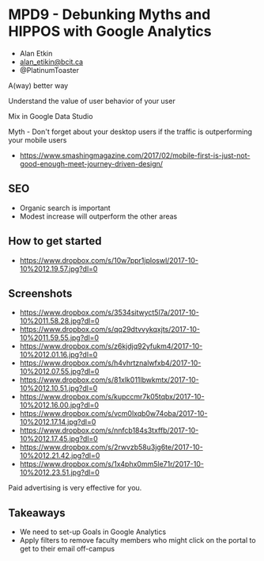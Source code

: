 # MPD9 - Debunking Myths and HIPPOS with Google Analytics
- Alan Etkin
- alan_etikin@bcit.ca
- @PlatinumToaster

A(way) better way

Understand the value of user behavior of your user

Mix in Google Data Studio

Myth - Don't forget about your desktop users if the traffic is outperforming your mobile users
- https://www.smashingmagazine.com/2017/02/mobile-first-is-just-not-good-enough-meet-journey-driven-design/

## SEO
- Organic search is important
- Modest increase will outperform the other areas 

## How to get started 
- https://www.dropbox.com/s/10w7ppr1jploswl/2017-10-10%2012.19.57.jpg?dl=0

## Screenshots
- https://www.dropbox.com/s/3534sitwyct5l7a/2017-10-10%2011.58.28.jpg?dl=0
- https://www.dropbox.com/s/qq29dtvvykqxjts/2017-10-10%2011.59.55.jpg?dl=0
- https://www.dropbox.com/s/z6kjdjq92yfukm4/2017-10-10%2012.01.16.jpg?dl=0
- https://www.dropbox.com/s/h4vhrtznalwfxb4/2017-10-10%2012.07.55.jpg?dl=0
- https://www.dropbox.com/s/81xlk011lbwkmtx/2017-10-10%2012.10.51.jpg?dl=0
- https://www.dropbox.com/s/kupccmr7k05tqbx/2017-10-10%2012.16.00.jpg?dl=0
- https://www.dropbox.com/s/vcm0lxqb0w74oba/2017-10-10%2012.17.14.jpg?dl=0
- https://www.dropbox.com/s/nnfcb184s3txffb/2017-10-10%2012.17.45.jpg?dl=0
- https://www.dropbox.com/s/2rwvzb58u3jg6te/2017-10-10%2012.21.42.jpg?dl=0
- https://www.dropbox.com/s/1x4phx0mm5le71r/2017-10-10%2012.23.51.jpg?dl=0

Paid advertising is very effective for you.

## Takeaways
- We need to set-up Goals in Google Analytics
- Apply filters to remove faculty members who might click on the portal to get to their email off-campus